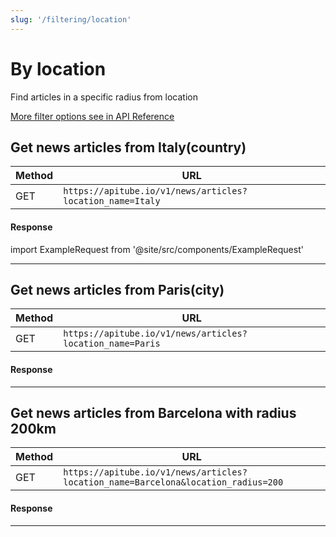 ```yaml
---
slug: '/filtering/location'
---
```


# By location

Find articles in a specific radius from location

[More filter options see in API Reference](/api-reference/get-articles)

## Get news articles from Italy(country)

| Method | URL                                                       |
|--------|-----------------------------------------------------------|
| GET    | `https://apitube.io/v1/news/articles?location_name=Italy` |

#### Response
import ExampleRequest from '@site/src/components/ExampleRequest'

<ExampleRequest url="https://apitube.io/v1/news/articles?limit=2"></ExampleRequest>

---

## Get news articles from Paris(city)

| Method | URL                                                       |
|--------|-----------------------------------------------------------|
| GET    | `https://apitube.io/v1/news/articles?location_name=Paris` |

#### Response
<ExampleRequest url="https://apitube.io/v1/news/articles?limit=2"></ExampleRequest>

---

## Get news articles from Barcelona with radius 200km

| Method | URL                                                                               |
|--------|-----------------------------------------------------------------------------------|
| GET    | `https://apitube.io/v1/news/articles?location_name=Barcelona&location_radius=200` |

#### Response
<ExampleRequest url="https://apitube.io/v1/news/articles?limit=2"></ExampleRequest>

---
